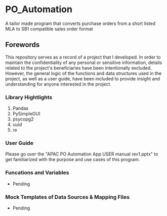 # PO_Automation
A tailor made program that converts purchase orders from a short listed MLA to SB1 compatible sales order format

## Forewords
This repository serves as a record of a project that I developed. In order to maintain the confidentiality of any personal or sensitive information, details related to the project's beneficiaries have been intentionally excluded. However, the general logic of the functions and data structures used in the project, as well as a user guide, have been included to provide insight and understanding for anyone interested in the project.


### Library Hightlights
1. Pandas
2. PySimpleGUI
3. psycopg2
4. uuid
5. re


### User Guide
Please go over the "APAC PO Automation App USER manual rev1.pptx" to get familiarized with the purpose and use cases of this program.

### Funcations and Variables
- Pending

### Mock Templates of Data Sources & Mapping Files
- Pending